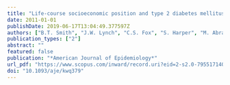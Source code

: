 ```yaml
---
title: "Life-course socioeconomic position and type 2 diabetes mellitus the Framingham offspring study"
date: 2011-01-01
publishDate: 2019-06-17T13:04:49.377597Z
authors: ["B.T. Smith", "J.W. Lynch", "C.S. Fox", "S. Harper", "M. Abrahamowicz", "N.D. Almeida", "E.B. Loucks"]
publication_types: ["2"]
abstract: ""
featured: false
publication: "*American Journal of Epidemiology*"
url_pdf: "https://www.scopus.com/inward/record.uri?eid=2-s2.0-79551714021&doi=10.1093%2faje%2fkwq379&partnerID=40&md5=63c59952f7c82ad9f564da7e1be6c7d9"
doi: "10.1093/aje/kwq379"
---
```


